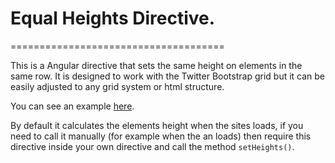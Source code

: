 # Equal Heights Directive.
=====================================

This is a Angular directive that sets the same height on elements in the same row. It is designed to work with the Twitter Bootstrap grid but it can be easily adjusted to any grid system or html structure.

You can see an example [here](http://codepen.io/Emnalyeriar/pen/gbZqjz).

By default it calculates the elements height when the sites loads, if you need to call it manually (for example when the an loads) then require this directive inside your own directive and call the method `setHeights()`.
